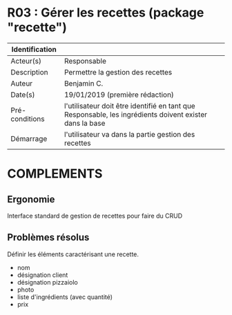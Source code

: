 # R03 : Gérer les recettes (package "recette")

|Identification | |
|-|-|
|Acteur(s) | Responsable |
|Description | Permettre la gestion des recettes |
|Auteur | Benjamin C. |
|Date(s) | 19/01/2019 (première rédaction) |
|Pré-conditions | l'utilisateur doit être identifié en tant que Responsable, les ingrédients doivent exister dans la base |
|Démarrage | l'utilisateur va dans la partie gestion des recettes |

# COMPLEMENTS

## Ergonomie 

Interface standard de gestion de recettes pour faire du CRUD

## Problèmes résolus 

Définir les éléments caractérisant une recette.
* nom
* désignation client
* désignation pizzaiolo
* photo
* liste d'ingrédients (avec quantité)
* prix